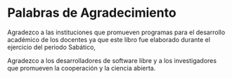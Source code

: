 # Palabras de Agradecimiento

Agradezco a las instituciones que promueven programas para el desarrollo académico de los docentes ya que este libro fue elaborado durante el ejercicio del periodo Sabático,

Agradezco a los desarrolladores de software libre y a los investigadores que promueven la cooperación y la ciencia abierta.
